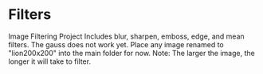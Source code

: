 # Filters
Image Filtering Project
Includes blur, sharpen, emboss, edge, and mean filters. The gauss does not work yet.
Place any image renamed to "lion200x200" into the main folder for now.
Note: The larger the image, the longer it will take to filter.
